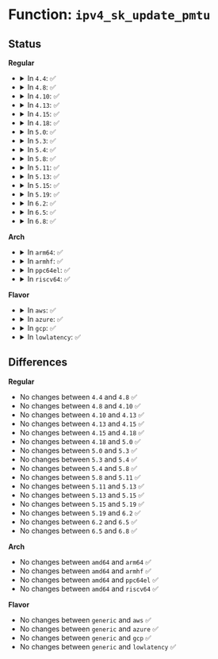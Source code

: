# Function: <code>ipv4_sk_update_pmtu</code>

## Status
<b>Regular</b>
<ul>
<li>
<details>
<summary>In <code>4.4</code>: ✅</summary>

```c
void ipv4_sk_update_pmtu(struct sk_buff *skb, struct sock *sk, u32 mtu);
```

**Collision:** Unique Global

**Inline:** No

**Transformation:** False

**Instances:**

```
In net/ipv4/route.c (ffffffff81756e60)
Location: net/ipv4/route.c:1043
Inline: False
Direct callers:
  - net/ipv4/raw.c:raw_icmp_error
  - net/ipv4/udp.c:__udp4_lib_err
  - net/ipv4/ping.c:ping_err
```
**Symbols:**

```
ffffffff81756e60-ffffffff817571d4: ipv4_sk_update_pmtu (STB_GLOBAL)
```
</details>
</li>
<li>
<details>
<summary>In <code>4.8</code>: ✅</summary>

```c
void ipv4_sk_update_pmtu(struct sk_buff *skb, struct sock *sk, u32 mtu);
```

**Collision:** Unique Global

**Inline:** No

**Transformation:** False

**Instances:**

```
In net/ipv4/route.c (ffffffff817c3100)
Location: net/ipv4/route.c:1049
Inline: False
Direct callers:
  - net/ipv4/raw.c:raw_icmp_error
  - net/ipv4/udp.c:__udp4_lib_err
  - net/ipv4/ping.c:ping_err
```
**Symbols:**

```
ffffffff817c3100-ffffffff817c347e: ipv4_sk_update_pmtu (STB_GLOBAL)
```
</details>
</li>
<li>
<details>
<summary>In <code>4.10</code>: ✅</summary>

```c
void ipv4_sk_update_pmtu(struct sk_buff *skb, struct sock *sk, u32 mtu);
```

**Collision:** Unique Global

**Inline:** No

**Transformation:** False

**Instances:**

```
In net/ipv4/route.c (ffffffff817f1880)
Location: net/ipv4/route.c:1055
Inline: False
Direct callers:
  - net/ipv4/raw.c:raw_icmp_error
  - net/ipv4/udp.c:__udp4_lib_err
  - net/ipv4/ping.c:ping_err
```
**Symbols:**

```
ffffffff817f1880-ffffffff817f1aaf: ipv4_sk_update_pmtu (STB_GLOBAL)
```
</details>
</li>
<li>
<details>
<summary>In <code>4.13</code>: ✅</summary>

```c
void ipv4_sk_update_pmtu(struct sk_buff *skb, struct sock *sk, u32 mtu);
```

**Collision:** Unique Global

**Inline:** No

**Transformation:** False

**Instances:**

```
In net/ipv4/route.c (ffffffff81813110)
Location: net/ipv4/route.c:1073
Inline: False
Direct callers:
  - net/ipv4/raw.c:raw_icmp_error
  - net/ipv4/udp.c:__udp4_lib_err
  - net/ipv4/ping.c:ping_err
```
**Symbols:**

```
ffffffff81813110-ffffffff8181334e: ipv4_sk_update_pmtu (STB_GLOBAL)
```
</details>
</li>
<li>
<details>
<summary>In <code>4.15</code>: ✅</summary>

```c
void ipv4_sk_update_pmtu(struct sk_buff *skb, struct sock *sk, u32 mtu);
```

**Collision:** Unique Global

**Inline:** No

**Transformation:** False

**Instances:**

```
In net/ipv4/route.c (ffffffff81892750)
Location: net/ipv4/route.c:1080
Inline: False
Direct callers:
  - net/ipv4/raw.c:raw_icmp_error
  - net/ipv4/udp.c:__udp4_lib_err
  - net/ipv4/ping.c:ping_err
```
**Symbols:**

```
ffffffff81892750-ffffffff8189299a: ipv4_sk_update_pmtu (STB_GLOBAL)
```
</details>
</li>
<li>
<details>
<summary>In <code>4.18</code>: ✅</summary>

```c
void ipv4_sk_update_pmtu(struct sk_buff *skb, struct sock *sk, u32 mtu);
```

**Collision:** Unique Global

**Inline:** No

**Transformation:** False

**Instances:**

```
In net/ipv4/route.c (ffffffff818e6710)
Location: net/ipv4/route.c:1080
Inline: False
Direct callers:
  - net/ipv4/raw.c:raw_icmp_error
  - net/ipv4/udp.c:__udp4_lib_err
  - net/ipv4/ping.c:ping_err
```
**Symbols:**

```
ffffffff818e6710-ffffffff818e6954: ipv4_sk_update_pmtu (STB_GLOBAL)
```
</details>
</li>
<li>
<details>
<summary>In <code>5.0</code>: ✅</summary>

```c
void ipv4_sk_update_pmtu(struct sk_buff *skb, struct sock *sk, u32 mtu);
```

**Collision:** Unique Global

**Inline:** No

**Transformation:** False

**Instances:**

```
In net/ipv4/route.c (ffffffff81913560)
Location: net/ipv4/route.c:1082
Inline: False
Direct callers:
  - net/ipv4/raw.c:raw_icmp_error
  - net/ipv4/udp.c:__udp4_lib_err
  - net/ipv4/udp.c:__udp4_lib_err
  - net/ipv4/ping.c:ping_err
```
**Symbols:**

```
ffffffff81913560-ffffffff8191380c: ipv4_sk_update_pmtu (STB_GLOBAL)
```
</details>
</li>
<li>
<details>
<summary>In <code>5.3</code>: ✅</summary>

```c
void ipv4_sk_update_pmtu(struct sk_buff *skb, struct sock *sk, u32 mtu);
```

**Collision:** Unique Global

**Inline:** No

**Transformation:** False

**Instances:**

```
In net/ipv4/route.c (ffffffff81975bb0)
Location: net/ipv4/route.c:1091
Inline: False
Direct callers:
  - net/ipv4/raw.c:raw_icmp_error
  - net/ipv4/udp.c:__udp4_lib_err
  - net/ipv4/udp.c:__udp4_lib_err
  - net/ipv4/ping.c:ping_err
```
**Symbols:**

```
ffffffff81975bb0-ffffffff81975de6: ipv4_sk_update_pmtu (STB_GLOBAL)
```
</details>
</li>
<li>
<details>
<summary>In <code>5.4</code>: ✅</summary>

```c
void ipv4_sk_update_pmtu(struct sk_buff *skb, struct sock *sk, u32 mtu);
```

**Collision:** Unique Global

**Inline:** No

**Transformation:** False

**Instances:**

```
In net/ipv4/route.c (ffffffff819ac5c0)
Location: net/ipv4/route.c:1093
Inline: False
Direct callers:
  - net/ipv4/raw.c:raw_icmp_error
  - net/ipv4/udp.c:__udp4_lib_err
  - net/ipv4/udp.c:__udp4_lib_err
  - net/ipv4/ping.c:ping_err
```
**Symbols:**

```
ffffffff819ac5c0-ffffffff819ac7f6: ipv4_sk_update_pmtu (STB_GLOBAL)
```
</details>
</li>
<li>
<details>
<summary>In <code>5.8</code>: ✅</summary>

```c
void ipv4_sk_update_pmtu(struct sk_buff *skb, struct sock *sk, u32 mtu);
```

**Collision:** Unique Global

**Inline:** No

**Transformation:** False

**Instances:**

```
In net/ipv4/route.c (ffffffff81a96ab0)
Location: net/ipv4/route.c:1097
Inline: False
Direct callers:
  - net/ipv4/raw.c:raw_err
  - net/ipv4/udp.c:__udp4_lib_err
  - net/ipv4/udp.c:__udp4_lib_err
  - net/ipv4/ping.c:ping_err
```
**Symbols:**

```
ffffffff81a96ab0-ffffffff81a96cca: ipv4_sk_update_pmtu (STB_GLOBAL)
```
</details>
</li>
<li>
<details>
<summary>In <code>5.11</code>: ✅</summary>

```c
void ipv4_sk_update_pmtu(struct sk_buff *skb, struct sock *sk, u32 mtu);
```

**Collision:** Unique Global

**Inline:** No

**Transformation:** False

**Instances:**

```
In net/ipv4/route.c (ffffffff81aa0b80)
Location: net/ipv4/route.c:1103
Inline: False
Direct callers:
  - net/ipv4/raw.c:raw_err
  - net/ipv4/udp.c:__udp4_lib_err
  - net/ipv4/udp.c:__udp4_lib_err
  - net/ipv4/ping.c:ping_err
```
**Symbols:**

```
ffffffff81aa0b80-ffffffff81aa0db3: ipv4_sk_update_pmtu (STB_GLOBAL)
```
</details>
</li>
<li>
<details>
<summary>In <code>5.13</code>: ✅</summary>

```c
void ipv4_sk_update_pmtu(struct sk_buff *skb, struct sock *sk, u32 mtu);
```

**Collision:** Unique Global

**Inline:** No

**Transformation:** False

**Instances:**

```
In net/ipv4/route.c (ffffffff81a8bab0)
Location: net/ipv4/route.c:1087
Inline: False
Direct callers:
  - net/ipv4/raw.c:raw_icmp_error
  - net/ipv4/udp.c:__udp4_lib_err
  - net/ipv4/udp.c:__udp4_lib_err
  - net/ipv4/ping.c:ping_err
```
**Symbols:**

```
ffffffff81a8bab0-ffffffff81a8bd34: ipv4_sk_update_pmtu (STB_GLOBAL)
```
</details>
</li>
<li>
<details>
<summary>In <code>5.15</code>: ✅</summary>

```c
void ipv4_sk_update_pmtu(struct sk_buff *skb, struct sock *sk, u32 mtu);
```

**Collision:** Unique Global

**Inline:** No

**Transformation:** False

**Instances:**

```
In net/ipv4/route.c (ffffffff81b46a40)
Location: net/ipv4/route.c:1102
Inline: False
Direct callers:
  - net/ipv4/raw.c:raw_icmp_error
  - net/ipv4/udp.c:__udp4_lib_err
  - net/ipv4/udp.c:__udp4_lib_err
  - net/ipv4/ping.c:ping_err
```
**Symbols:**

```
ffffffff81b46a40-ffffffff81b46cc4: ipv4_sk_update_pmtu (STB_GLOBAL)
```
</details>
</li>
<li>
<details>
<summary>In <code>5.19</code>: ✅</summary>

```c
void ipv4_sk_update_pmtu(struct sk_buff *skb, struct sock *sk, u32 mtu);
```

**Collision:** Unique Global

**Inline:** No

**Transformation:** False

**Instances:**

```
In net/ipv4/route.c (ffffffff81cd3ab0)
Location: net/ipv4/route.c:1109
Inline: False
Direct callers:
  - net/ipv4/raw.c:raw_icmp_error
  - net/ipv4/udp.c:__udp4_lib_err
  - net/ipv4/udp.c:__udp4_lib_err
  - net/ipv4/ping.c:ping_err
```
**Symbols:**

```
ffffffff81cd3ab0-ffffffff81cd3d53: ipv4_sk_update_pmtu (STB_GLOBAL)
```
</details>
</li>
<li>
<details>
<summary>In <code>6.2</code>: ✅</summary>

```c
void ipv4_sk_update_pmtu(struct sk_buff *skb, struct sock *sk, u32 mtu);
```

**Collision:** Unique Global

**Inline:** No

**Transformation:** False

**Instances:**

```
In net/ipv4/route.c (ffffffff81e93ce0)
Location: net/ipv4/route.c:1109
Inline: False
Direct callers:
  - net/ipv4/raw.c:raw_icmp_error
  - net/ipv4/udp.c:__udp4_lib_err
  - net/ipv4/udp.c:__udp4_lib_err
  - net/ipv4/ping.c:ping_err
```
**Symbols:**

```
ffffffff81e93ce0-ffffffff81e93f83: ipv4_sk_update_pmtu (STB_GLOBAL)
```
</details>
</li>
<li>
<details>
<summary>In <code>6.5</code>: ✅</summary>

```c
void ipv4_sk_update_pmtu(struct sk_buff *skb, struct sock *sk, u32 mtu);
```

**Collision:** Unique Global

**Inline:** No

**Transformation:** False

**Instances:**

```
In net/ipv4/route.c (ffffffff81ef2490)
Location: net/ipv4/route.c:1109
Inline: False
Direct callers:
  - net/ipv4/raw.c:raw_icmp_error
  - net/ipv4/udp.c:__udp4_lib_err
  - net/ipv4/udp.c:__udp4_lib_err
  - net/ipv4/ping.c:ping_err
```
**Symbols:**

```
ffffffff81ef2490-ffffffff81ef2731: ipv4_sk_update_pmtu (STB_GLOBAL)
```
</details>
</li>
<li>
<details>
<summary>In <code>6.8</code>: ✅</summary>

```c
void ipv4_sk_update_pmtu(struct sk_buff *skb, struct sock *sk, u32 mtu);
```

**Collision:** Unique Global

**Inline:** No

**Transformation:** False

**Instances:**

```
In net/ipv4/route.c (ffffffff81fb65f0)
Location: net/ipv4/route.c:1109
Inline: False
Direct callers:
  - net/ipv4/raw.c:raw_icmp_error
  - net/ipv4/udp.c:__udp4_lib_err
  - net/ipv4/udp.c:__udp4_lib_err
  - net/ipv4/ping.c:ping_err
```
**Symbols:**

```
ffffffff81fb65f0-ffffffff81fb6885: ipv4_sk_update_pmtu (STB_GLOBAL)
```
</details>
</li>
</ul>
<b>Arch</b>
<ul>
<li>
<details>
<summary>In <code>arm64</code>: ✅</summary>

```c
void ipv4_sk_update_pmtu(struct sk_buff *skb, struct sock *sk, u32 mtu);
```

**Collision:** Unique Global

**Inline:** No

**Transformation:** False

**Instances:**

```
In net/ipv4/route.c (ffff800010c5c6e8)
Location: net/ipv4/route.c:1093
Inline: False
Direct callers:
  - net/ipv4/raw.c:raw_icmp_error
  - net/ipv4/udp.c:__udp4_lib_err
  - net/ipv4/udp.c:__udp4_lib_err
  - net/ipv4/ping.c:ping_err
```
**Symbols:**

```
ffff800010c5c6e8-ffff800010c5c978: ipv4_sk_update_pmtu (STB_GLOBAL)
```
</details>
</li>
<li>
<details>
<summary>In <code>armhf</code>: ✅</summary>

```c
void ipv4_sk_update_pmtu(struct sk_buff *skb, struct sock *sk, u32 mtu);
```

**Collision:** Unique Global

**Inline:** No

**Transformation:** False

**Instances:**

```
In net/ipv4/route.c (c0d6bdf0)
Location: net/ipv4/route.c:1093
Inline: False
Direct callers:
  - net/ipv4/raw.c:raw_icmp_error
  - net/ipv4/udp.c:__udp4_lib_err
  - net/ipv4/udp.c:__udp4_lib_err
  - net/ipv4/ping.c:ping_err
```
**Symbols:**

```
c0d6bdf0-c0d6c040: ipv4_sk_update_pmtu (STB_GLOBAL)
```
</details>
</li>
<li>
<details>
<summary>In <code>ppc64el</code>: ✅</summary>

```c
void ipv4_sk_update_pmtu(struct sk_buff *skb, struct sock *sk, u32 mtu);
```

**Collision:** Unique Global

**Inline:** No

**Transformation:** False

**Instances:**

```
In net/ipv4/route.c (c000000000d5eba0)
Location: net/ipv4/route.c:1093
Inline: False
Direct callers:
  - net/ipv4/raw.c:raw_icmp_error
  - net/ipv4/udp.c:__udp4_lib_err
  - net/ipv4/udp.c:__udp4_lib_err
  - net/ipv4/ping.c:ping_err
```
**Symbols:**

```
c000000000d5eba0-c000000000d5ee88: ipv4_sk_update_pmtu (STB_GLOBAL)
```
</details>
</li>
<li>
<details>
<summary>In <code>riscv64</code>: ✅</summary>

```c
void ipv4_sk_update_pmtu(struct sk_buff *skb, struct sock *sk, u32 mtu);
```

**Collision:** Unique Global

**Inline:** No

**Transformation:** False

**Instances:**

```
In net/ipv4/route.c (ffffffe0007c563c)
Location: net/ipv4/route.c:1093
Inline: False
Direct callers:
  - net/ipv4/raw.c:raw_icmp_error
  - net/ipv4/udp.c:__udp4_lib_err
  - net/ipv4/udp.c:__udp4_lib_err
  - net/ipv4/ping.c:ping_err
```
**Symbols:**

```
ffffffe0007c563c-ffffffe0007c57fc: ipv4_sk_update_pmtu (STB_GLOBAL)
```
</details>
</li>
</ul>
<b>Flavor</b>
<ul>
<li>
<details>
<summary>In <code>aws</code>: ✅</summary>

```c
void ipv4_sk_update_pmtu(struct sk_buff *skb, struct sock *sk, u32 mtu);
```

**Collision:** Unique Global

**Inline:** No

**Transformation:** False

**Instances:**

```
In net/ipv4/route.c (ffffffff8194c430)
Location: net/ipv4/route.c:1093
Inline: False
Direct callers:
  - net/ipv4/raw.c:raw_icmp_error
  - net/ipv4/udp.c:__udp4_lib_err
  - net/ipv4/udp.c:__udp4_lib_err
  - net/ipv4/ping.c:ping_err
```
**Symbols:**

```
ffffffff8194c430-ffffffff8194c666: ipv4_sk_update_pmtu (STB_GLOBAL)
```
</details>
</li>
<li>
<details>
<summary>In <code>azure</code>: ✅</summary>

```c
void ipv4_sk_update_pmtu(struct sk_buff *skb, struct sock *sk, u32 mtu);
```

**Collision:** Unique Global

**Inline:** No

**Transformation:** False

**Instances:**

```
In net/ipv4/route.c (ffffffff81905f20)
Location: net/ipv4/route.c:1093
Inline: False
Direct callers:
  - net/ipv4/raw.c:raw_icmp_error
  - net/ipv4/udp.c:__udp4_lib_err
  - net/ipv4/udp.c:__udp4_lib_err
  - net/ipv4/ping.c:ping_err
```
**Symbols:**

```
ffffffff81905f20-ffffffff81906156: ipv4_sk_update_pmtu (STB_GLOBAL)
```
</details>
</li>
<li>
<details>
<summary>In <code>gcp</code>: ✅</summary>

```c
void ipv4_sk_update_pmtu(struct sk_buff *skb, struct sock *sk, u32 mtu);
```

**Collision:** Unique Global

**Inline:** No

**Transformation:** False

**Instances:**

```
In net/ipv4/route.c (ffffffff819b6c00)
Location: net/ipv4/route.c:1093
Inline: False
Direct callers:
  - net/ipv4/raw.c:raw_icmp_error
  - net/ipv4/udp.c:__udp4_lib_err
  - net/ipv4/udp.c:__udp4_lib_err
  - net/ipv4/ping.c:ping_err
```
**Symbols:**

```
ffffffff819b6c00-ffffffff819b6e36: ipv4_sk_update_pmtu (STB_GLOBAL)
```
</details>
</li>
<li>
<details>
<summary>In <code>lowlatency</code>: ✅</summary>

```c
void ipv4_sk_update_pmtu(struct sk_buff *skb, struct sock *sk, u32 mtu);
```

**Collision:** Unique Global

**Inline:** No

**Transformation:** False

**Instances:**

```
In net/ipv4/route.c (ffffffff819c0470)
Location: net/ipv4/route.c:1093
Inline: False
Direct callers:
  - net/ipv4/raw.c:raw_icmp_error
  - net/ipv4/udp.c:__udp4_lib_err
  - net/ipv4/udp.c:__udp4_lib_err
  - net/ipv4/ping.c:ping_err
```
**Symbols:**

```
ffffffff819c0470-ffffffff819c06b6: ipv4_sk_update_pmtu (STB_GLOBAL)
```
</details>
</li>
</ul>

## Differences
<b>Regular</b>
<ul>
<li>
No changes between <code>4.4</code> and <code>4.8</code> ✅
</li>
<li>
No changes between <code>4.8</code> and <code>4.10</code> ✅
</li>
<li>
No changes between <code>4.10</code> and <code>4.13</code> ✅
</li>
<li>
No changes between <code>4.13</code> and <code>4.15</code> ✅
</li>
<li>
No changes between <code>4.15</code> and <code>4.18</code> ✅
</li>
<li>
No changes between <code>4.18</code> and <code>5.0</code> ✅
</li>
<li>
No changes between <code>5.0</code> and <code>5.3</code> ✅
</li>
<li>
No changes between <code>5.3</code> and <code>5.4</code> ✅
</li>
<li>
No changes between <code>5.4</code> and <code>5.8</code> ✅
</li>
<li>
No changes between <code>5.8</code> and <code>5.11</code> ✅
</li>
<li>
No changes between <code>5.11</code> and <code>5.13</code> ✅
</li>
<li>
No changes between <code>5.13</code> and <code>5.15</code> ✅
</li>
<li>
No changes between <code>5.15</code> and <code>5.19</code> ✅
</li>
<li>
No changes between <code>5.19</code> and <code>6.2</code> ✅
</li>
<li>
No changes between <code>6.2</code> and <code>6.5</code> ✅
</li>
<li>
No changes between <code>6.5</code> and <code>6.8</code> ✅
</li>
</ul>
<b>Arch</b>
<ul>
<li>
No changes between <code>amd64</code> and <code>arm64</code> ✅
</li>
<li>
No changes between <code>amd64</code> and <code>armhf</code> ✅
</li>
<li>
No changes between <code>amd64</code> and <code>ppc64el</code> ✅
</li>
<li>
No changes between <code>amd64</code> and <code>riscv64</code> ✅
</li>
</ul>
<b>Flavor</b>
<ul>
<li>
No changes between <code>generic</code> and <code>aws</code> ✅
</li>
<li>
No changes between <code>generic</code> and <code>azure</code> ✅
</li>
<li>
No changes between <code>generic</code> and <code>gcp</code> ✅
</li>
<li>
No changes between <code>generic</code> and <code>lowlatency</code> ✅
</li>
</ul>
